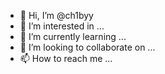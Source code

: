 - 👋 Hi, I’m @ch1byy
- 👀 I’m interested in ...
- 🌱 I’m currently learning ...
- 💞️ I’m looking to collaborate on ...
- 📫 How to reach me ...

<!---
ch1byy/ch1byy is a ✨ special ✨ repository because its `README.md` (this file) appears on your GitHub profile.
You can click the Preview link to take a look at your changes.
--->
